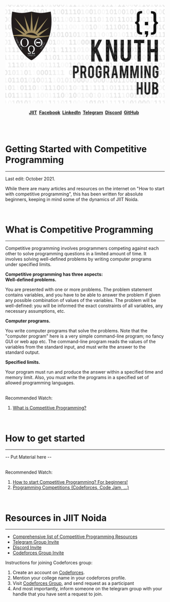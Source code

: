 <div align="center">
  <img src="assets\images\main.jpg">
</div>

<br>

<span style="display: flex; font-weight: bold; justify-content: center;">
  <a href="https://www.jiit.ac.in/knuth-programming-hub">JIIT</a> &nbsp;&nbsp;
  <a href="https://www.facebook.com/groups/jiit.knuth">Facebook</a> &nbsp;&nbsp;
  <a href="https://www.linkedin.com/company/knuthprogramminghubjiitnoida">LinkedIn</a> &nbsp;&nbsp;
  <a href="https://t.me/joinchat/LGo0IhZoPRjRjBJHJPf3OA">Telegram</a> &nbsp;&nbsp;
  <a href="https://discord.gg/jatPMerTED">Discord</a> &nbsp;&nbsp;
  <a href="https://github.com/Knuth-Programming-Hub">GitHub</a> &nbsp;&nbsp;
</span>

<br>
<br>
<br>
<div>
  <h1> Getting Started with Competitive Programming </h1>
  <hr>
  <p>
  Last edit: October 2021. 

  While there are many articles and resources on the internet on "How to start with competitive programming", this has been written for absolute beginners, keeping in mind some of the dynamics of JIIT Noida.
  </p>
</div>
<br>

<div>
  <h1> What is Competitive Programming </h1>
  <hr>
  <p> 
    Competitive programming involves programmers competing against each other to solve programming questions in a limited amount of time. 
    It involves solving well-defined problems by writing computer programs under specified limits.
  </p>  

   <b> Competitive programming has three aspects: </b>
   <br> 
    <b> Well-defined problems.</b> <p> You are presented with one or more problems. The problem statement contains variables, and you have to be able to answer the problem if given any possible combination of values of the variables. The problem will be well-defined: you will be informed the exact constraints of all variables, any necessary assumptions, etc.
    </p>
    <b> Computer programs.</b> <p> You write computer programs that solve the problems. Note that the "computer program" here is a very simple command-line program; no fancy GUI or web app etc. The command-line program reads the values of the variables from the standard input, and must write the answer to the standard output.
    </p>
    <b> Specified limits.</b> <p> Your program must run and produce the answer within a specified time and memory limit. Also, you must write the programs in a specified set of allowed programming languages.
</p>
  
  <br>
  Recommended Watch:
  <ol>
    <li> <a href="https://www.youtube.com/watch?v=ueNT-w7Oluw">What is Competitive Programming?</a> </li>
  </ol>
</div>

<br>

<div>
  <h1> How to get started </h1>
  <hr>
  <p> -- Put Material here -- </p>
  
  <br>
  Recommended Watch:
  <ol>
    <li> <a href="https://youtube.com/watch?v=xAeiXy8-9Y8">How to start Competitive Programming? For beginners!</a> </li>
    <li> <a href="https://www.youtube.com/watch?v=cpguolx2oms">Programming Competitions (Codeforces, Code Jam, ...)</a> </li>
  </ol>
</div>
<br>
<div>
  <h1>Resources in JIIT Noida</h1>
  <hr>

  <ul>
    <li> <a href="https://knuth-programming-hub.github.io/CP-Resources/">Comprehensive list of Competitive Programming Resources</a> </li>
    <li> <a href="https://t.me/joinchat/LGo0IhZoPRjRjBJHJPf3OA">Telegram Group Invite</a> </li>
    <li> <a href="">Discord Invite</a> </li>
    <li> <a href="https://codeforces.com/group/IUJm1OmeBo/members">Codeforces Group Invite</a> </li>
  </ul>

  <p> Instructions for joining Codeforces group: </p>
  <ol>
    <li> Create an account on <a href="https://www.jiit.ac.in/knuth-programming-hub">Codeforces</a>. </li>
    <li> Mention your college name in your codeforces profile. </li>
    <li> Visit <a href="https://codeforces.com/group/IUJm1OmeBo/members">Codeforces Group</a>, and send request as a participant </li>
    <li>And most importantly, inform someone on the telegram group with your handle that you have sent a request to join. </li>
  </ol>
</div>

